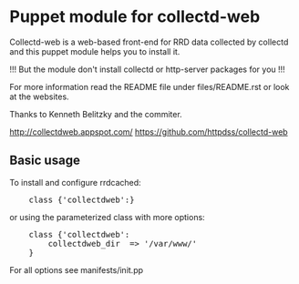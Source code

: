 Puppet module for collectd-web
==============================

Collectd-web is a web-based front-end for RRD data collected 
by collectd and this puppet module helps you to install it.

!!! But the module don't install collectd or http-server 
packages for you !!!

For more information read the README file under files/README.rst
or look at the websites.

Thanks to Kenneth Belitzky and the commiter.

http://collectdweb.appspot.com/
https://github.com/httpdss/collectd-web

Basic usage
-----------

To install and configure rrdcached:

<pre>
	class {'collectdweb':}
</pre>

or using the parameterized class with more options:

<pre>
	class {'collectdweb':
		collectdweb_dir  => '/var/www/'
	}
</pre>

For all options see manifests/init.pp

